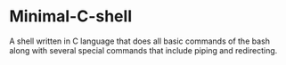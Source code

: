 # Minimal-C-shell
A shell written in C language that does all basic commands of the bash along with several special commands that include piping and redirecting.
